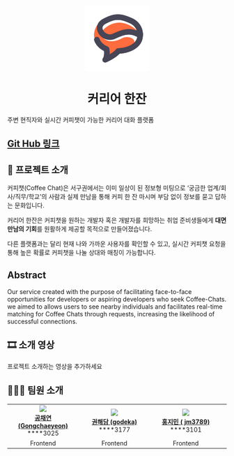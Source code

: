 <p align="center">
  <img src="/docs/assets/logo.png" width="150">
</p>
<h1 align="center">커리어 한잔</h1>

주변 현직자와 실시간 커피챗이 가능한 커리어 대화 플랫폼

## [Git Hub 링크](https://kookmin-sw.github.io/capstone-2024-17)

## 📢 프로젝트 소개

커피챗(Coffee Chat)은 서구권에서는 이미 일상이 된 정보형 미팅으로 ‘궁금한 업계/회사/직무/학교’의 사람과 실제 만남을 통해 커피 한 잔 마시며 부담 없이 정보를 묻고 답하는 문화입니다.

커리어 한잔은 커피챗을 원하는 개발자 혹은 개발자를 희망하는 취업 준비생들에게 **대면 만남의 기회**를 원활하게 제공할 목적으로 만들어졌습니다.

다른 플랫폼과는 달리 현재 나와 가까운 사용자를 확인할 수 있고, 실시간 커피챗 요청을 통해 높은 확률로 커피챗을 나눌 상대와 매칭이 가능합니다.

## Abstract

Our service created with the purpose of facilitating face-to-face opportunities for developers or aspiring developers who seek Coffee-Chats. we aimed to allows users to see nearby individuals and facilitates real-time matching for Coffee Chats through requests, increasing the likelihood of successful connections.

## 🎞 소개 영상

프로젝트 소개하는 영상을 추가하세요

## 👩🏻‍💻 팀원 소개

<table>
    <tr align="center">
        <td style="min-width: 150px;">
            <a href="https://github.com/Gongchaeyeon">
              <img src="https://github.com/Gongchaeyeon.png" width="100">
              <br />
              <b>공채연 (Gongchaeyeon)</b>
            </a> 
            <br/>
              ****3025
        </td>
        <td style="min-width: 150px;">
            <a href="https://github.com/godeka">
              <img src="https://github.com/godeka.png" width="100">
              <br />
              <b>권해담 (godeka)</b>
            </a>
                       <br/>
              ****3177
        </td>
        <td style="min-width: 150px;">
            <a href="https://github.com/jm3789">
              <img src="https://github.com/jm3789.png" width="100">
              <br />
              <b>홍지민 (
jm3789)</b>
            </a> 
                       <br/>
              ****3101
        </td>
        <td style="min-width: 150px;">
            <a href="https://github.com/tmdtmdqorekf">
              <img src="https://github.com/tmdtmdqorekf.png" width="100">
              <br />
              <b>김승언 (tmdtmdqorekf)</b>
            </a> 
                       <br/>
              ****2677
        </td>
                <td style="min-width: 150px;">
            <a href="https://github.com/hyeesw">
              <img src="https://github.com/hyeesw.png" width="100">
              <br />
              <b>김혜은 (hyeesw)</b>
            </a> 
                       <br/>
              ****3360
        </td>
        <td style="min-width: 150px;">
            <a href="https://github.com/haram8009">
              <img src="https://github.com/haram8009.png" width="100">
              <br />
              <b>이하람 (haram8009)</b>
            </a> 
                       <br/>
              ****3066
        </td>
    </tr>
    <tr align="center">
        <td>
            Frontend
        </td>
        <td>
            Frontend
        </td>
        <td>
            Frontend
        </td>
                <td>
            Backend
        </td>
                <td>
            Backend
        </td>
                <td>
            Backend
        </td>
    </tr>
</table>
</div>
<!-- ### 4. 사용법

소스코드제출시 설치법이나 사용법을 작성하세요. -->

<!-- ### 5. 기타

추가적인 내용은 자유롭게 작성하세요. -->
